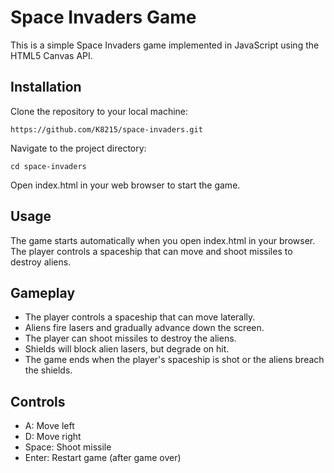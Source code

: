 # Space Invaders Game
This is a simple Space Invaders game implemented in JavaScript using the HTML5 Canvas API.

## Installation
Clone the repository to your local machine:

`https://github.com/K8215/space-invaders.git`

Navigate to the project directory:

`cd space-invaders`

Open index.html in your web browser to start the game.

## Usage
The game starts automatically when you open index.html in your browser. The player controls a spaceship that can move and shoot missiles to destroy aliens.

## Gameplay
- The player controls a spaceship that can move laterally.
- Aliens fire lasers and gradually advance down the screen.
- The player can shoot missiles to destroy the aliens.
- Shields will block alien lasers, but degrade on hit.
- The game ends when the player's spaceship is shot or the aliens breach the shields.

## Controls
- A: Move left
- D: Move right
- Space: Shoot missile
- Enter: Restart game (after game over)
